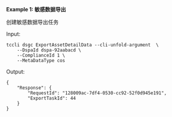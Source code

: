 **Example 1: 敏感数据导出**

创建敏感数据导出任务

Input: 

```
tccli dsgc ExportAssetDetailData --cli-unfold-argument  \
    --DspaId dspa-92aabacd \
    --ComplianceId 1 \
    --MetaDataType cos
```

Output: 
```
{
    "Response": {
        "RequestId": "128009ac-7df4-0530-cc92-52f0d945e191",
        "ExportTaskId": 44
    }
}
```

